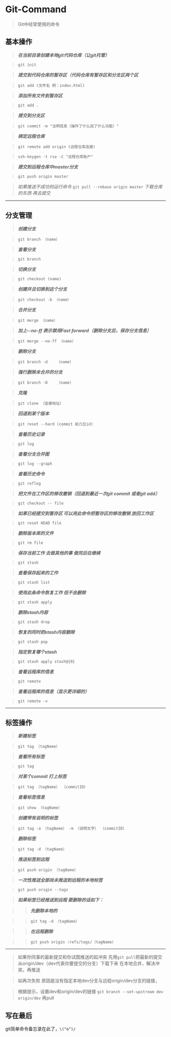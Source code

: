 # **Git-Command**

> Git中经常使用的命令


## **基本操作**

> ***在当前目录创建本地git代码仓库（让git托管）***

> `git init` 

> ***提交到代码仓库的暂存区（代码仓库有暂存区和分支区两个区***

> `git add (文件名 例：index.html)`	

> ***添加所有文件到暂存区***

> `git add .`        			

> ***提交到分支区***

> `git commit -m "注明信息（操作了什么加了什么功能）"`	

> ***绑定远程仓库***

> `git remote add origin (远程仓库连接)`	

> `ssh-keygen -t rsa -C "远程仓库账户"`		

> ***提交到远程仓库中master分支***

> `git push origin master`			

> *如果推送不成功则运行命令* `git pull --rebase origin master` *下载仓库的东西 再去提交*

---

##  **分支管理**

> ***创建分支***

> `git branch （name）`	

> ***查看分支***

> `git branch`				

> ***切换分支***

> `git checkout (name)`			

> ***创建并且切换到这个分支***

> `git checkout -b （name）`		

> ***合并分支***

> `git merge （name）`			

> ***加上--no-ff 表示禁用Fast forward（删除分支后，保存分支信息）***

> `git merge --no-ff （name）`		 

> ***删除分支***

> `git branch -d	（name）`		

> ***强行删除未合并的分支***

> `git branch -D 	（name）`		

> ***克隆***

> `git clone （连接地址）`			

> ***回退到某个版本***

> `git reset --hard (commit 前几位id)`	

> ***查看历史记录***

> `git log`  				

> ***查看分支合并图***

> `git log --graph`           		

> ***查看历史命令***

> `git reflog` 				

> ***把文件在工作区的修改撤销（回退到最近一次git commit 或者git add）***

> `git checkout -- file`        

> ***如果已经提交到暂存区 可以用此命令把暂存区的修改撤销 放回工作区***

> `git reset HEAD file`             

> ***删除版本库的文件***

> `git rm file`			

> ***保存当前工作 去做其他的事 做完后在继续***

> `git stash`				

> ***查看保存起来的工作***

> `git stash list`			

> ***使用此条命令恢复工作 但不会删除***

> `git stash apply`			

> ***删除stash内容***

> `git stash drop`			

> ***恢复的同时把stash内容删除***

> `git stash pop`			

> ***指定恢复哪个stash***

> `git stash apply stash@{0}`	

> ***查看远程库的信息***

> `git remote`				

> ***查看远程库的信息（显示更详细的）***

> `git remote -v`			

---

## **标签操作**

> ***新建标签***

> `git tag （tagName）`

> ***查看所有标签***

> `git tag`

> ***对某个commit 打上标签***

> `git tag （tagName） （commitID）`

> ***查看标签信息***

> `git show （tagName）`

> ***创建带有说明的标签***

> `git tag -a （tagName） -m （说明文字） （commitID）`

> ***删除标签***

> `git tag -d （tagName）`
 

> ***推送标签到远程***

> `git push origin （tagName）`
 

> ***一次性推送全部尚未推送到远程的本地标签***

> `git push origin --tags`
 

> ***如果标签已经推送到远程 要删除的话如下：***

>> ***先删除本地的***

>> `git tag -d （tagName）`
 
>> ***在远程删除***

>> `git push origin :refs/tags/（tagName）`
 
---


> 如果你同事的最新提交和你试图推送的起冲突 先用`git pull`把最新的提交从origin/dev（dev代表你要提交的分支）下载下来 在本地合并，解决冲突，再推送

> 如再次失败 原因是没有指定本地dev分支与远程origin/dev分支的链接，

> 根据提示，设置dev和origin/dev的链接 `git branch --set-upstream dev origin/dev` 再pull

## **写在最后**

git简单命令备忘录在此了，`\(^o^)/`